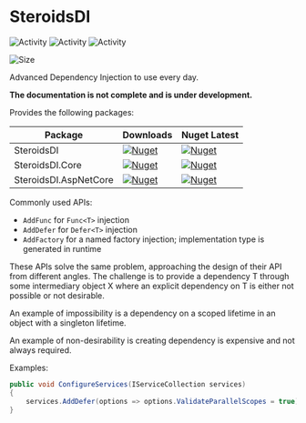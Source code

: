 # SteroidsDI

![Activity](https://img.shields.io/github/commit-activity/w/sungam3r/SteroidsDI)
![Activity](https://img.shields.io/github/commit-activity/m/sungam3r/SteroidsDI)
![Activity](https://img.shields.io/github/commit-activity/y/sungam3r/SteroidsDI)

![Size](https://img.shields.io/github/repo-size/sungam3r/SteroidsDI)

Advanced Dependency Injection to use every day.

**The documentation is not complete and is under development.**

Provides the following packages:

| Package | Downloads | Nuget Latest |
|---------|-----------|--------------|
| SteroidsDI | [![Nuget](https://img.shields.io/nuget/dt/SteroidsDI)](https://www.nuget.org/packages/SteroidsDI) | [![Nuget](https://img.shields.io/nuget/v/SteroidsDI)](https://www.nuget.org/packages/SteroidsDI) |
| SteroidsDI.Core | [![Nuget](https://img.shields.io/nuget/dt/SteroidsDI.Core)](https://www.nuget.org/packages/SteroidsDI.Core) | [![Nuget](https://img.shields.io/nuget/v/SteroidsDI.Core)](https://www.nuget.org/packages/SteroidsDI.Core) |
| SteroidsDI.AspNetCore | [![Nuget](https://img.shields.io/nuget/dt/SteroidsDI.AspNetCore)](https://www.nuget.org/packages/SteroidsDI.AspNetCore) | [![Nuget](https://img.shields.io/nuget/v/SteroidsDI.AspNetCore)](https://www.nuget.org/packages/SteroidsDI.AspNetCore) |

Commonly used APIs:
- `AddFunc` for `Func<T>` injection
- `AddDefer` for `Defer<T>` injection
- `AddFactory` for a named factory injection; implementation type is generated in runtime

These APIs solve the same problem, approaching the design of their API from different angles.
The challenge is to provide a dependency T through some intermediary object X where an explicit
dependency on T is either not possible or not desirable.

An example of impossibility is a dependency on a scoped lifetime in an object with a singleton lifetime.

An example of non-desirability is creating dependency is expensive and not always required.

Examples:

```c#
public void ConfigureServices(IServiceCollection services)
{
    services.AddDefer(options => options.ValidateParallelScopes = true)
}
```